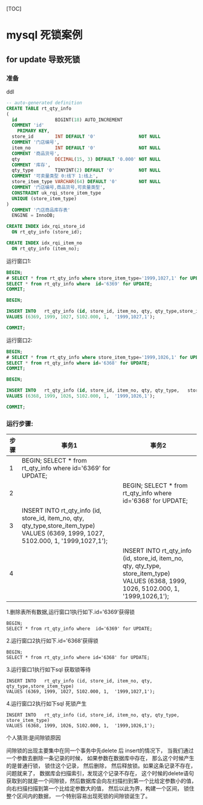 [TOC]



# mysql 死锁案例

## for update 导致死锁

### 准备

ddl

```sql
-- auto-generated definition
CREATE TABLE rt_qty_info
(
  id              BIGINT(18) AUTO_INCREMENT
  COMMENT 'id'
    PRIMARY KEY,
  store_id        INT DEFAULT '0'                NOT NULL
  COMMENT '门店编号',
  item_no         INT DEFAULT '0'                NOT NULL
  COMMENT '商品货号',
  qty             DECIMAL(15, 3) DEFAULT '0.000' NOT NULL
  COMMENT '库存',
  qty_type        TINYINT(2) DEFAULT '0'         NOT NULL
  COMMENT '可卖量类型 0:线下 1:线上',
  store_item_type VARCHAR(64) DEFAULT '0'        NOT NULL
  COMMENT '门店编号,商品货号,可卖量类型',
  CONSTRAINT uk_rqi_store_item_type
  UNIQUE (store_item_type)
)
  COMMENT '门店商品库存表'
  ENGINE = InnoDB;

CREATE INDEX idx_rqi_store_id
  ON rt_qty_info (store_id);

CREATE INDEX idx_rqi_item_no
  ON rt_qty_info (item_no);


```

运行窗口1:

```sql
BEGIN;
# SELECT * from rt_qty_info where store_item_type='1999,1027,1' for UPDATE; 主键或者唯一索引都一样
SELECT * from rt_qty_info where  id='6369' for UPDATE;
COMMIT;

BEGIN;

INSERT INTO   rt_qty_info (id, store_id, item_no, qty, qty_type,store_item_type)
VALUES (6369, 1999, 1027, 5102.000, 1,  '1999,1027,1');

COMMIT;
```

运行窗口2:

```sql
BEGIN;
# SELECT * from rt_qty_info where store_item_type='1999,1026,1' for UPDATE;
SELECT * from rt_qty_info where id='6368' for UPDATE;
COMMIT;

BEGIN;

INSERT INTO   rt_qty_info (id, store_id, item_no, qty, qty_type,   store_item_type)
VALUES (6368, 1999, 1026, 5102.000, 1,  '1999,1026,1');

COMMIT;

```

### 运行步骤:

| 步骤 | 事务1                                                        | 事务2                                                        |
| ---- | ------------------------------------------------------------ | ------------------------------------------------------------ |
| 1    | BEGIN;  SELECT * from rt_qty_info where  id='6369' for UPDATE; |                                                              |
| 2    |                                                              | BEGIN;  SELECT * from rt_qty_info where id='6368' for UPDATE; |
| 3    | INSERT INTO   rt_qty_info (id, store_id, item_no, qty, qty_type,store_item_type) VALUES (6369, 1999, 1027, 5102.000, 1,  '1999,1027,1'); |                                                              |
| 4    |                                                              | INSERT INTO rt_qty_info (id, store_id, item_no, qty, qty_type, store_item_type)  VALUES (6368, 1999, 1026, 5102.000, 1, '1999,1026,1'); |

1.删除表所有数据,运行窗口1执行如下.id='6369'获得锁

```
BEGIN; 
SELECT * from rt_qty_info where  id='6369' for UPDATE;
```

2.运行窗口2执行如下.id='6368'获得锁

```
BEGIN; 
SELECT * from rt_qty_info where id='6368' for UPDATE;
```

3.运行窗口1执行如下sql 获取锁等待

```
INSERT INTO   rt_qty_info (id, store_id, item_no, qty, qty_type,store_item_type)
VALUES (6369, 1999, 1027, 5102.000, 1,  '1999,1027,1');
```

4.运行窗口2执行如下sql 死锁产生

```
INSERT INTO   rt_qty_info (id, store_id, item_no, qty, qty_type,   store_item_type)
VALUES (6368, 1999, 1026, 5102.000, 1,  '1999,1026,1');
```





个人猜测:是间隙锁原因



间隙锁的出现主要集中在同一个事务中先delete 后 insert的情况下， 当我们通过一个参数去删除一条记录的时候， 如果参数在数据库中存在， 那么这个时候产生的是普通行锁， 锁住这个记录， 然后删除， 然后释放锁。如果这条记录不存在，问题就来了， 数据库会扫描索引，发现这个记录不存在， 这个时候的delete语句获取到的就是一个间隙锁，然后数据库会向左扫描扫到第一个比给定参数小的值， 向右扫描扫描到第一个比给定参数大的值， 然后以此为界，构建一个区间， 锁住整个区间内的数据， 一个特别容易出现死锁的间隙锁诞生了。